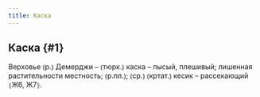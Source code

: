 ```yaml
---
title: Каска
---
```

## Каска {#1}

Верховье ⦅р.⦆ Демерджи – ⦅тюрк.⦆ каска – лысый, плешивый; лишенная растительности местность; ⦅р.пл.⦆; ⦅ср.⦆ ⦅кртат.⦆ кесик – рассекающий ⦃Ж6, Ж7⦄.
